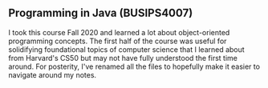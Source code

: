 ## Programming in Java (BUSIPS4007)

I took this course Fall 2020 and learned a lot about object-oriented programming concepts. The first half of the course was useful for solidifying foundational topics of computer science that I learned about from Harvard's CS50 but may not have fully understood the first time around. For posterity, I've renamed all the files to hopefully make it easier to navigate around my notes.

